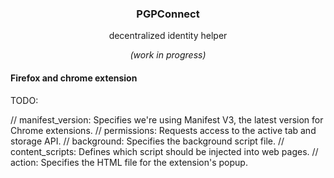 <h3 align="center">PGPConnect</h3>
<p align="center">decentralized identity helper</p>
<p align="center"><i>(work in progress)</i></p>


#### Firefox and chrome extension

TODO:

// manifest_version: Specifies we're using Manifest V3, the latest version for Chrome extensions.
// permissions: Requests access to the active tab and storage API.
// background: Specifies the background script file.
// content_scripts: Defines which script should be injected into web pages.
// action: Specifies the HTML file for the extension's popup.